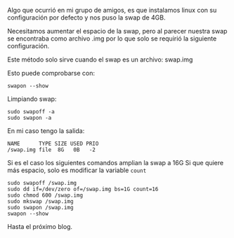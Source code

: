 Algo que ocurrió en mi grupo de amigos, es que instalamos linux
con su configuración por defecto y nos puso la swap de 4GB. 

Necesitamos aumentar el espacio de la swap, pero al parecer nuestra
swap se encontraba como archivo .img por lo que solo se requirió la 
siguiente configuración.

Este método solo sirve cuando el swap es un archivo: swap.img

Esto puede comprobarse con: 

    swapon --show

Limpiando swap:

    sudo swapoff -a
    sudo swapon -a

En mi caso tengo la salida:

    NAME      TYPE SIZE USED PRIO
    /swap.img file  8G   0B   -2

Si es el caso los siguientes comandos amplian la swap a 16G
Si que quiere más espacio, solo es modificar la variable `count`

    sudo swapoff /swap.img
    sudo dd if=/dev/zero of=/swap.img bs=1G count=16
    sudo chmod 600 /swap.img
    sudo mkswap /swap.img
    sudo swapon /swap.img
    swapon --show

Hasta el próximo blog. 